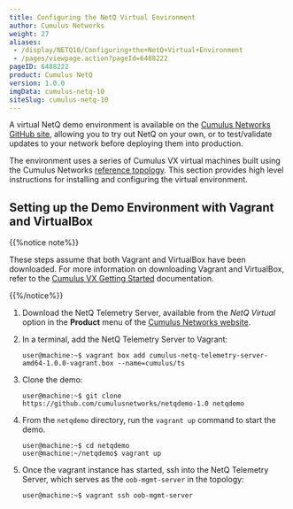 ```yaml
---
title: Configuring the NetQ Virtual Environment
author: Cumulus Networks
weight: 27
aliases:
 - /display/NETQ10/Configuring+the+NetQ+Virtual+Environment
 - /pages/viewpage.action?pageId=6488222
pageID: 6488222
product: Cumulus NetQ
version: 1.0.0
imgData: cumulus-netq-10
siteSlug: cumulus-netq-10
---
```

A virtual NetQ demo environment is available on the [Cumulus Networks
GitHub site](https://github.com/CumulusNetworks/netqdemo-1.0), allowing
you to try out NetQ on your own, or to test/validate updates to your
network before deploying them into production.

The environment uses a series of Cumulus VX virtual machines built using
the Cumulus Networks [reference
topology](https://github.com/cumulusnetworks/cldemo-vagrant). This
section provides high level instructions for installing and configuring
the virtual environment.

## <span>Setting up the Demo Environment with Vagrant and VirtualBox</span>

{{%notice note%}}

These steps assume that both Vagrant and VirtualBox have been
downloaded. For more information on downloading Vagrant and VirtualBox,
refer to the [Cumulus VX Getting
Started](https://docs.cumulusnetworks.com/display/VX/Getting+Started)
documentation.

{{%/notice%}}

1.  Download the NetQ Telemetry Server, available from the *NetQ
    Virtual* option in the **Product** menu of the [Cumulus Networks
    website](https://cumulusnetworks.com/downloads/).

2.  In a terminal, add the NetQ Telemetry Server to Vagrant:
    
        user@machine:~$ vagrant box add cumulus-netq-telemetry-server-amd64-1.0.0-vagrant.box --name=cumulus/ts

3.  Clone the demo:
    
        user@machine:~$ git clone https://github.com/cumulusnetworks/netqdemo-1.0 netqdemo

4.  From the `netqdemo` directory, run the `vagrant up` command to start
    the demo.
    
        user@machine:~$ cd netqdemo
        user@machine:~/netqdemo$ vagrant up

5.  Once the vagrant instance has started, ssh into the NetQ Telemetry
    Server, which serves as the `oob-mgmt-server` in the topology:
    
        user@machine:~$ vagrant ssh oob-mgmt-server

<article id="html-search-results" class="ht-content" style="display: none;">

</article>

<footer id="ht-footer">

</footer>

<script src="js/lunr.js"></script>

<script src="js/lunr-extras.js"></script>

<script src="assets/js/scroll-search.js"></script>

